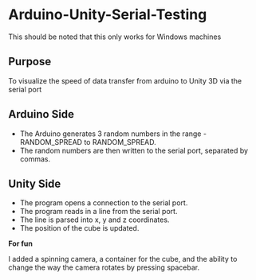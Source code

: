 # Arduino-Unity-Serial-Testing

This should be noted that this only works for Windows machines

## Purpose
To visualize the speed of data transfer from arduino to Unity 3D via the serial port

## Arduino Side
- The Arduino generates 3 random numbers in the range -RANDOM_SPREAD to RANDOM_SPREAD.
- The random numbers are then written to the serial port, separated by commas.

## Unity Side
- The program opens a connection to the serial port.
- The program reads in a line from the serial port.
- The line is parsed into x, y and z coordinates.
- The position of the cube is updated.

**For fun**

I added a spinning camera, a container for the cube, and the ability to change the way the camera rotates by pressing spacebar.
